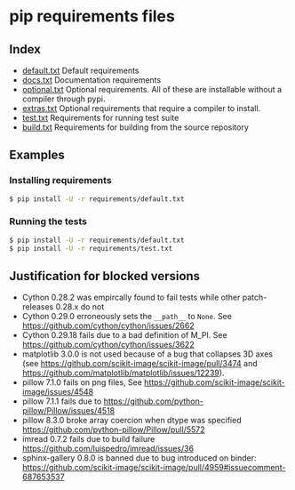 # pip requirements files

## Index

- [default.txt](default.txt)
  Default requirements
- [docs.txt](docs.txt)
  Documentation requirements
- [optional.txt](optional.txt)
  Optional requirements. All of these are installable without a compiler through pypi.
- [extras.txt](extras.txt)
  Optional requirements that require a compiler to install.
- [test.txt](test.txt)
  Requirements for running test suite
- [build.txt](build.txt)
  Requirements for building from the source repository

## Examples

### Installing requirements

```bash
$ pip install -U -r requirements/default.txt
```

### Running the tests

```bash
$ pip install -U -r requirements/default.txt
$ pip install -U -r requirements/test.txt
```

## Justification for blocked versions

* Cython 0.28.2 was empircally found to fail tests while other patch-releases 0.28.x do not
* Cython 0.29.0 erroneously sets the `__path__` to `None`. See https://github.com/cython/cython/issues/2662
* Cython 0.29.18 fails due to a bad definition of M_PI. See https://github.com/cython/cython/issues/3622
* matplotlib 3.0.0 is not used because of a bug that collapses 3D axes (see https://github.com/scikit-image/scikit-image/pull/3474 and https://github.com/matplotlib/matplotlib/issues/12239).
* pillow 7.1.0 fails on png files, See https://github.com/scikit-image/scikit-image/issues/4548
* pillow 7.1.1 fails due to https://github.com/python-pillow/Pillow/issues/4518
* pillow 8.3.0 broke array coercion when dtype was specified https://github.com/python-pillow/Pillow/pull/5572
* imread 0.7.2 fails due to build failure https://github.com/luispedro/imread/issues/36
* sphinx-gallery 0.8.0 is banned due to bug introduced on binder: https://github.com/scikit-image/scikit-image/pull/4959#issuecomment-687653537
